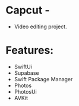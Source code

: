 # Capcut -

* Video editing project.

# Features: 

- SwiftUi 
- Supabase 
- Swift Package Manager
- Photos
- PhotosUi
- AVKit